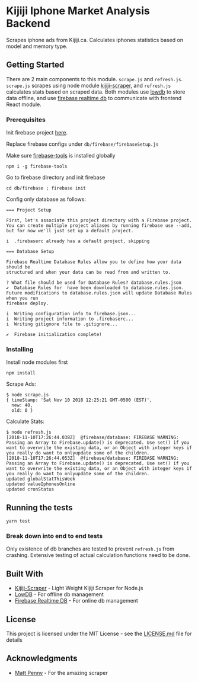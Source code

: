 # Kijiji Iphone Market Analysis Backend

Scrapes iphone ads from Kijiji.ca. Calculates iphones statistics based on model and memory type.

## Getting Started

There are 2 main components to this module. `scrape.js` and `refresh.js`. `scrape.js` scrapes using node module [kijiji-scraper](https://www.npmjs.com/package/kijiji-scraper), and `refresh.js` calculates stats based on scraped data. Both modules use [lowdb](https://www.npmjs.com/package/lowdb) to store data offline, and use [firebase realtime db](https://firebase.google.com/docs/database/) to communicate with frontend React module.

### Prerequisites

Init firebase project [here](https://console.firebase.google.com/).

Replace firebase configs under `db/firebase/firebaseSetup.js`

Make sure [firebase-tools](https://www.npmjs.com/package/firebase-tools)
is installed globally
```
npm i -g firebase-tools
```

Go to firebase directory and init firebase

```
cd db/firebase ; firebase init
```

Config only database as follows:
```
=== Project Setup

First, let's associate this project directory with a Firebase project.
You can create multiple project aliases by running firebase use --add,
but for now we'll just set up a default project.

i  .firebaserc already has a default project, skipping

=== Database Setup

Firebase Realtime Database Rules allow you to define how your data should be
structured and when your data can be read from and written to.

? What file should be used for Database Rules? database.rules.json
✔  Database Rules for  have been downloaded to database.rules.json.
Future modifications to database.rules.json will update Database Rules when you run
firebase deploy.

i  Writing configuration info to firebase.json...
i  Writing project information to .firebaserc...
i  Writing gitignore file to .gitignore...

✔  Firebase initialization complete!
```

### Installing

Install node modules first

```
npm install
```

Scrape Ads:

```
$ node scrape.js
{ timeStamp: 'Sat Nov 10 2018 12:25:21 GMT-0500 (EST)',
  new: 40,
  old: 0 }
```

Calculate Stats:
```
$ node refresh.js
[2018-11-10T17:26:44.038Z]  @firebase/database: FIREBASE WARNING: Passing an Array to Firebase.update() is deprecated. Use set() if you want to overwrite the existing data, or an Object with integer keys if you really do want to onlyupdate some of the children.
[2018-11-10T17:26:44.053Z]  @firebase/database: FIREBASE WARNING: Passing an Array to Firebase.update() is deprecated. Use set() if you want to overwrite the existing data, or an Object with integer keys if you really do want to onlyupdate some of the children.
updated globalStatThisWeek
updated valueIphonesOnline
updated cronStatus
```


## Running the tests

```
yarn test
```

### Break down into end to end tests

Only existence of db branches are tested to prevent `refresh.js` from crashing. Extensive testing of actual calculation functions need to be done.

## Built With

* [Kijiji-Scraper](https://www.npmjs.com/package/kijiji-scraper) - Light Weight Kijiji Scraper for Node.js
* [LowDB](https://www.npmjs.com/package/lowdb) - For offline db management
* [Firebase Realtime DB](https://firebase.google.com/docs/database/) - For online db management

## License

This project is licensed under the MIT License - see the [LICENSE.md](LICENSE.md) file for details

## Acknowledgments

* [Matt Penny](https://github.com/mwpenny) - For the amazing scraper

